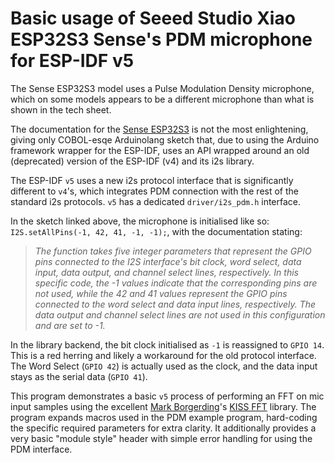 # Basic usage of Seeed Studio Xiao ESP32S3 Sense's PDM microphone for ESP-IDF v5

The Sense ESP32S3 model uses a Pulse Modulation Density microphone, which on some models appears to be a different microphone than what is shown in the tech sheet.  

The documentation for the [Sense ESP32S3](https://github.com/Seeed-Studio/wiki-documents/blob/docusaurus-version/docs/Sensor/SeeedStudio_XIAO/SeeedStudio_XIAO_ESP32S3_Sense/XIAO_ESP32S3_Sense_mic.md) is not the most enlightening, giving only COBOL-esqe Arduinolang sketch that, due to using the Arduino framework wrapper for the ESP-IDF, uses an API wrapped around an old (deprecated) version of the ESP-IDF (v4) and its i2s library.  

The ESP-IDF `v5` uses a new i2s protocol interface that is significantly different to `v4`'s, which integrates PDM connection with the rest of the standard i2s protocols. `v5` has a dedicated `driver/i2s_pdm.h` interface.

In the sketch linked above, the microphone is initialised like so: `I2S.setAllPins(-1, 42, 41, -1, -1);`, with the documentation stating:

>_The function takes five integer parameters that represent the GPIO pins connected to the I2S interface's bit clock, word select, data input, data output, and channel select lines, respectively. In this specific code, the -1 values indicate that the corresponding pins are not used, while the 42 and 41 values represent the GPIO pins connected to the word select and data input lines, respectively. The data output and channel select lines are not used in this configuration and are set to -1._  

In the library backend, the bit clock initialised as `-1` is reassigned to `GPIO 14`. This is a red herring and likely a workaround for the old protocol interface. The Word Select (`GPIO 42`) is actually used as the clock, and the data input stays as the serial data (`GPIO 41`).  

This program demonstrates a basic `v5` process of performing an FFT on mic input samples using the excellent [Mark Borgerding](https://github.com/mborgerding)'s [KISS FFT](https://github.com/mborgerding/kissfft) library. The program expands macros used in the PDM example program, hard-coding the specific required parameters for extra clarity. It additionally provides a very basic "module style" header with simple error handling for using the PDM interface.  

